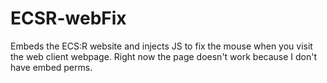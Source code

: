 # ECSR-webFix
Embeds the ECS:R website and injects JS to fix the mouse when you visit the web client webpage.
Right now the page doesn't work because I don't have embed perms.
